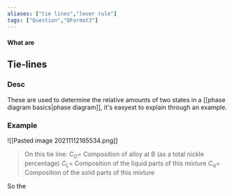 ```yaml
---
aliases: ["tie lines","lever rule"]
tags: ["Question","QFormat3"]
---
```


#### What are
## Tie-lines
### Desc
These are used to determine the relative amounts of two states in a [[phase diagram basics|phase diagram]], it's easyest to explain through an example.

### Example
![[Pasted image 20211112165534.png]]

> On this tie line:
> $C_O=$ Composition of alloy at B (as a total nickle percentage)
> $C_L=$ Composition of the liquid parts of this mixture
> $C_\alpha=$ Composition of the solid parts of this mixture

So the 